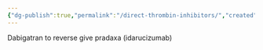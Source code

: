 ```yaml
---
{"dg-publish":true,"permalink":"/direct-thrombin-inhibitors/","created":"2025-09-10T11:05:53.990-07:00","updated":"2025-09-10T11:06:37.647-07:00"}
---
```



Dabigatran 
to reverse give pradaxa (idarucizumab)